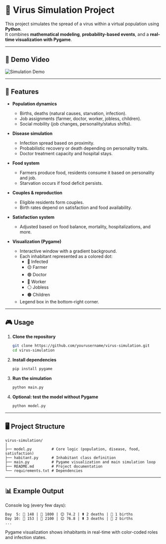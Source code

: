 # 🦠 Virus Simulation Project

This project simulates the spread of a virus within a virtual population using **Python**.  
It combines **mathematical modeling**, **probability-based events**, and a **real-time visualization with Pygame**.

---

## 🎥 Demo Video 

![Simulation Demo](![Image](https://github.com/user-attachments/assets/f4f88417-6fdf-47c9-ba6a-c4a7bb7532a4))

---

## 📌 Features

- **Population dynamics**
  - Births, deaths (natural causes, starvation, infection).
  - Job assignments (farmer, doctor, worker, jobless, children).
  - Social mobility (job changes, personality/status shifts).

- **Disease simulation**
  - Infection spread based on proximity.
  - Probabilistic recovery or death depending on personality traits.
  - Doctor treatment capacity and hospital stays.

- **Food system**
  - Farmers produce food, residents consume it based on personality and job.
  - Starvation occurs if food deficit persists.

- **Couples & reproduction**
  - Eligible residents form couples.
  - Birth rates depend on satisfaction and food availability.

- **Satisfaction system**
  - Adjusted based on food balance, mortality, hospitalizations, and more.

- **Visualization (Pygame)**
  - Interactive window with a gradient background.
  - Each inhabitant represented as a colored dot:
    - 🔴 Infected  
    - 🟡 Farmer  
    - 🟢 Doctor  
    - 🔵 Worker  
    - ⚪ Jobless  
    - 🟠 Children  
  - Legend box in the bottom-right corner.

---

## 🎮 Usage

1. **Clone the repository**
   ```bash
   git clone https://github.com/yourusername/virus-simulation.git
   cd virus-simulation
   ```

2. **Install dependencies**
   ```bash
   pip install pygame
   ```

3. **Run the simulation**
   ```bash
   python main.py
   ```

4. **Optional: test the model without Pygame**
   ```bash
   python model.py
   ```

---

## 🖥️ Project Structure

```
virus-simulation/
│
├── model.py         # Core logic (population, disease, food, satisfaction)
├── habitant.py      # Inhabitant class definition
├── main.py          # Pygame visualization and main simulation loop
├── README.md        # Project documentation
└── requirements.txt # Dependencies
```

---

## 📊 Example Output

Console log (every few days):
```
Day  5: 👥 148 | 🍖 1800 | 😊 74.2 | ⚰️ 2 deaths | 👶 1 births
Day 10: 👥 153 | 🍖 2100 | 😊 76.8 | ⚰️ 3 deaths | 👶 2 births
...
```

Pygame visualization shows inhabitants in real-time with color-coded roles and infection states.
